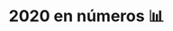 ---
title: 2020 en números 📊
description: Nudismo financiero no es más que compartir números que pueden ser considerados tabú.
published_at: 2020-12-30
external_url: https://perrodinero.substack.com/p/2020-en-nmeros-
---
